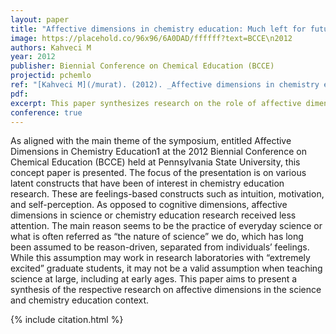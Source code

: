 ```yaml
---
layout: paper
title: "Affective dimensions in chemistry education: Much left for future research"
image: https://placehold.co/96x96/6A0DAD/ffffff?text=BCCE\n2012
authors: Kahveci M
year: 2012
publisher: Biennial Conference on Chemical Education (BCCE)
projectid: pchemlo
ref: "[Kahveci M](/murat). (2012). _Affective dimensions in chemistry education: Much left for future research_. Paper presented at the Biennial Conference on Chemical Education (BCCE). Pennsylvania State University, University Park, PA, USA. July 29 - August 2, 2012."
pdf:
excerpt: This paper synthesizes research on the role of affective dimensions in chemistry education.
conference: true
---
```


As aligned with the main theme of the symposium, entitled Affective Dimensions in
Chemistry Education1 at the 2012 Biennial Conference on Chemical Education (BCCE) held at
Pennsylvania State University, this concept paper is presented. The focus of the presentation is on
various latent constructs that have been of interest in chemistry education research. These are
feelings-based constructs such as intuition, motivation, and self-perception. As opposed to cognitive
dimensions, affective dimensions in science or chemistry education research received less attention.
The main reason seems to be the practice of everyday science or what is often referred as “the nature
of science” we do, which has long been assumed to be reason-driven, separated from individuals’
feelings. While this assumption may work in research laboratories with “extremely excited” graduate
students, it may not be a valid assumption when teaching science at large, including at early ages.
This paper aims to present a synthesis of the respective research on affective dimensions in the
science and chemistry education context.

{% include citation.html %}